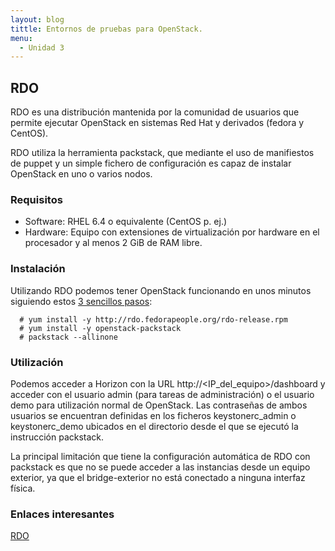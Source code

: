 ```yaml
---
layout: blog
tittle: Entornos de pruebas para OpenStack.
menu:
  - Unidad 3
---
```


## RDO

RDO es una distribución mantenida por la comunidad de usuarios que permite
ejecutar OpenStack en sistemas Red Hat y derivados (fedora y CentOS).

RDO utiliza la herramienta packstack, que mediante el uso de manifiestos de
puppet y un simple fichero de configuración es capaz de instalar OpenStack en
uno o varios nodos.

### Requisitos

* Software: RHEL 6.4 o equivalente (CentOS p. ej.)
* Hardware: Equipo con extensiones de virtualización por hardware en el procesador y al menos 2 GiB de RAM libre.

### Instalación

Utilizando RDO podemos tener OpenStack funcionando en unos minutos siguiendo
estos [3 sencillos pasos](http://openstack.redhat.com/Quickstart):

      # yum install -y http://rdo.fedorapeople.org/rdo-release.rpm
      # yum install -y openstack-packstack
      # packstack --allinone

### Utilización

Podemos acceder a Horizon con la URL http://<IP_del_equipo>/dashboard y acceder
con el usuario admin (para tareas de administración) o el usuario demo para
utilización normal de OpenStack. Las contraseñas de ambos usuarios se encuentran
definidas en los ficheros keystonerc_admin o keystonerc_demo ubicados en el
directorio desde el que se ejecutó la instrucción packstack.

La principal limitación que tiene la configuración automática de RDO con
packstack es que no se puede acceder a las instancias desde un equipo exterior,
ya que el bridge-exterior no está conectado a ninguna interfaz física.

### Enlaces interesantes

[RDO](http://openstack.redhat.com/Main_Page)
